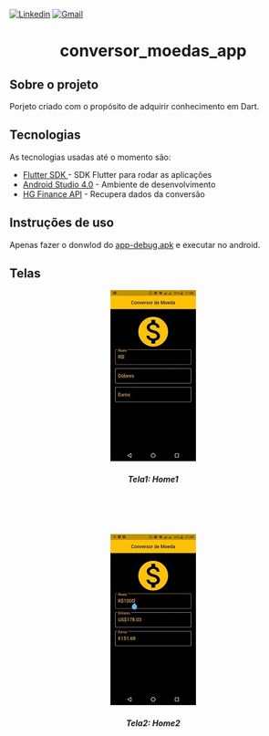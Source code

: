 [![Linkedin](https://img.shields.io/badge/LinkedIn-blue?style=for-the-badge&logo=Linkedin)](https://www.linkedin.com/in/clodoaldo-ribeiro-2a3049a6/) [![Gmail](https://img.shields.io/badge/-Gmail-c14438?style=for-the-badge&logo=Gmail&logoColor=white&link=mailto:clodoribeiro38@gmail.com)](mailto:clodoribeiro38@gmail.com)


<h1 align="center">conversor_moedas_app</h1>

<!-- ABOUT THE PROJECT -->
## Sobre o projeto

Porjeto criado com o propósito de adquirir conhecimento em Dart.

## Tecnologias
As tecnologias usadas até o momento são:

* [Flutter SDK ](https://flutter.dev/docs/get-started/install/windows) - SDK Flutter para rodar as aplicações 
* [Android Studio 4.0](https://developer.android.com/studio) - Ambiente de desenvolvimento
* [HG Finance API](https://hgbrasil.com/status/finance) - Recupera dados da conversão

## Instruções de uso
Apenas fazer o donwlod do [app-debug.apk](https://github.com/ClodoaldoRibeiro/conversor_moedas_app/blob/master/screenshots/app-debug.apk) e executar no android.

## Telas
<p align="center">
<img src="https://github.com/ClodoaldoRibeiro/conversor_moedas_app/blob/master/screenshots/01.jpeg" alt="ClodoaldoRibeiro"/>
<h5 align="center">Tela1: Home1</h5>
</p>
<br /> 
<br /> 
<br /> 
<p align="center">
<img src="https://github.com/ClodoaldoRibeiro/conversor_moedas_app/blob/master/screenshots/02.jpeg" alt="ClodoaldoRibeiro"/>
<h5 align="center">Tela2: Home2 </h5>
</p>





<!-- MARKDOWN LINKS & IMAGES -->
[contributors-shield]: https://img.shields.io/github/contributors/lucasbarrossantos/vagasonline.svg?style=flat-square
[contributors-url]: https://github.com/lucasbarrossantos/vagasonline/graphs/contributors
[linkedin-shield]: https://img.shields.io/badge/-LinkedIn-black.svg?style=flat-square&logo=linkedin&colorB=555
[linkedin-url]: https://www.linkedin.com/in/clodoaldo-ribeiro-2a3049a6/

 
